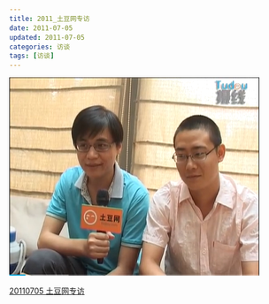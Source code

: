 ```yaml
---
title: 2011_土豆网专访
date: 2011-07-05
updated: 2011-07-05
categories: 访谈
tags: [访谈]
---
```


![](https://raw.githubusercontent.com/rhenginium/image/main/20210325114454.png)

[20110705 土豆网专访](https://www.bilibili.com/video/BV16b411t74D)

